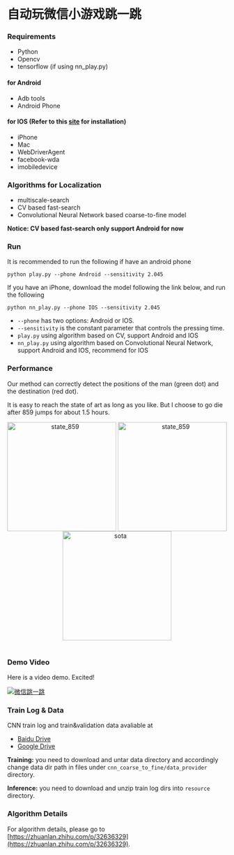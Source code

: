 # 自动玩微信小游戏跳一跳

### Requirements

- Python
- Opencv
- tensorflow (if using nn_play.py)

#### for Android
- Adb tools
- Android Phone

#### for IOS (Refer to this [site](https://testerhome.com/topics/7220) for installation)
- iPhone
- Mac
- WebDriverAgent
- facebook-wda
- imobiledevice

### Algorithms for Localization
- multiscale-search
- CV based fast-search
- Convolutional Neural Network based coarse-to-fine model

**Notice: CV based fast-search only support Android for now**

### Run

It is recommended to run the following if have an android phone

	python play.py --phone Android --sensitivity 2.045

If you have an iPhone, download the model following the link below, and run the following

	python nn_play.py --phone IOS --sensitivity 2.045

- `--phone` has two options: Android or IOS.
- `--sensitivity` is the constant parameter that controls the pressing time.
- `play.py` using algorithm based on CV, support Android and IOS
- `nn_play.py` using algorithm based on Convolutional Neural Network, support Android and IOS, recommend for IOS

### Performance

Our method can correctly detect the positions of the man (green dot) and the destination (red dot).

It is easy to reach the state of art as long as you like.
But I choose to go die after 859 jumps for about 1.5 hours.

<div align="center">
<img align="center" src="resource/state_859.png" width="250" alt="state_859">
<img align="center" src="resource/state_859_res.png" width="250" alt="state_859">
<img align="center" src="resource/sota.png" width="250" alt="sota">
</div>
<br/>

### Demo Video

Here is a video demo. Excited!

[![微信跳一跳](https://img.youtube.com/vi/OeTI2Kx8Ehc/0.jpg)](https://youtu.be/OeTI2Kx8Ehc "自动玩微信小游戏跳一跳")

### Train Log & Data

CNN train log and train&validation data avaliable at
- [Baidu Drive](https://pan.baidu.com/s/1c2rrlra)
- [Google Drive](https://drive.google.com/drive/folders/1tCUf2krzMpkQh_RJL02x0z__4j7MaUI4?usp=sharing)

**Training:** you need to download and untar data directory and accordingly change data dir path in files under `cnn_coarse_to_fine/data_provider` directory.

**Inference:** you need to download and unzip train log dirs into `resource` directory.

### Algorithm Details

For algorithm details, please go to [https://zhuanlan.zhihu.com/p/32636329](https://zhuanlan.zhihu.com/p/32636329).

